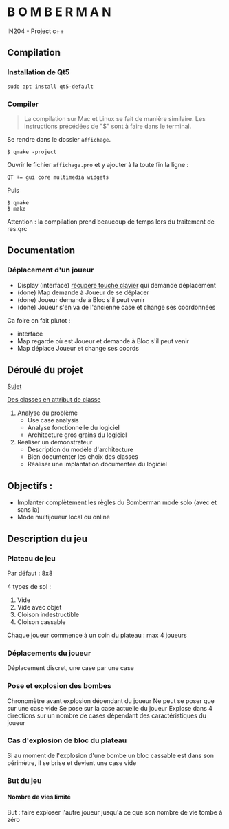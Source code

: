 # B O M B E R M A N
IN204 - Project c++

## Compilation

### Installation de Qt5

```
sudo apt install qt5-default
```

### Compiler

> La compilation sur Mac et Linux se fait de manière similaire.
> Les instructions précédées de "$" sont à faire dans le terminal.

Se rendre dans le dossier ```affichage```.

```
$ qmake -project
```

Ouvrir le fichier ```affichage.pro``` et y ajouter à la toute fin la ligne :
```
QT += gui core multimedia widgets
```

Puis

```
$ qmake
$ make
```

Attention : la compilation prend beaucoup de temps lors du traitement de res.qrc

## Documentation

### Déplacement d'un joueur

- Display (interface) [récupère touche clavier](https://developer.gnome.org/gtkmm-tutorial/stable/sec-keyboardevents-overview.html.en) qui demande déplacement
- (done) Map demande à Joueur de se déplacer
- (done) Joueur demande à Bloc s'il peut venir
- (done) Joueur s'en va de l'ancienne case et change ses coordonnées

Ca foire on fait plutot :
- interface
- Map regarde où est Joueur et demande à Bloc s'il peut venir
- Map déplace Joueur et change ses coords

## Déroulé du projet

[Sujet](https://perso.ensta-paris.fr/~bmonsuez/Cours/lib/exe/fetch.php?media=in204:projet_informatique_-_tetris.pdf)

[Des classes en attribut de classe](https://www.ensta-bretagne.fr/jaulin/polycottenceau.pdf)

1. Analyse du problème
    * Use case analysis
    * Analyse fonctionnelle du logiciel
    * Architecture gros grains du logiciel
2. Réaliser un démonstrateur
    * Description du modèle d'architecture
    * Bien documenter les choix des classes
    * Réaliser une implantation documentée du logiciel

## Objectifs :
* Implanter complètement les règles du Bomberman mode solo (avec et sans ia)
* Mode multijoueur local ou online

## Description du jeu

### Plateau de jeu

Par défaut : 8x8

4 types de sol :
1. Vide
2. Vide avec objet
3. Cloison indestructible
4. Cloison cassable

Chaque joueur commence à un coin du plateau : max 4 joueurs

### Déplacements du joueur

Déplacement discret, une case par une case

### Pose et explosion des bombes

Chronomètre avant explosion dépendant du joueur
Ne peut se poser que sur une case vide
Se pose sur la case actuelle du joueur
Explose dans 4 directions sur un nombre de cases dépendant des caractéristiques du joueur

### Cas d'explosion de bloc du plateau

Si au moment de l'explosion d'une bombe un bloc cassable est dans son périmètre, il se brise et devient une case vide

### But du jeu

#### Nombre de vies limité

But : faire exploser l'autre joueur jusqu'à ce que son nombre de vie tombe à zéro

